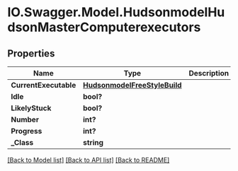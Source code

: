 # IO.Swagger.Model.HudsonmodelHudsonMasterComputerexecutors
## Properties

Name | Type | Description | Notes
------------ | ------------- | ------------- | -------------
**CurrentExecutable** | [**HudsonmodelFreeStyleBuild**](HudsonmodelFreeStyleBuild.md) |  | [optional] 
**Idle** | **bool?** |  | [optional] 
**LikelyStuck** | **bool?** |  | [optional] 
**Number** | **int?** |  | [optional] 
**Progress** | **int?** |  | [optional] 
**_Class** | **string** |  | [optional] 

[[Back to Model list]](../README.md#documentation-for-models) [[Back to API list]](../README.md#documentation-for-api-endpoints) [[Back to README]](../README.md)

